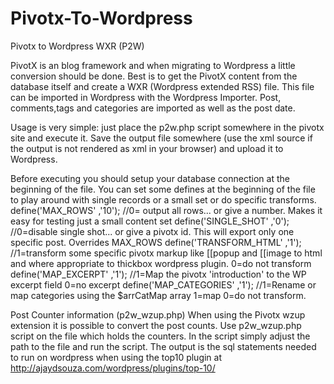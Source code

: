 Pivotx-To-Wordpress
===================

Pivotx to Wordpress WXR  (P2W)

PivotX is an blog framework and when migrating to Wordpress a little conversion should be done. 
Best is to get the PivotX content from the database itself and create a WXR (Wordpress extended RSS)  file. 
This file can be imported in Wordpress with the Wordpress Importer.
Post, comments,tags and categories are imported as well as the post date.

Usage is very simple:  just place the p2w.php script somewhere in the pivotx site and execute it. Save the output file somewhere (use the xml source if the output is not rendered as xml in your browser) and upload it to Wordpress. 

Before executing you should setup your database connection at the beginning of the file.
You can set some defines at the beginning of the file to play around with single records or a small set or do specific transforms.
define('MAX_ROWS' ,'10');  //0= output all rows... or give a number. Makes it easy for testing just a small content set
define('SINGLE_SHOT' ,'0');  //0=disable single shot... or give a pivotx id. This will export only one specific post. Overrides MAX_ROWS
define('TRANSFORM_HTML' ,'1');  //1=transform some specific pivotx markup like  [[popup and [[image  to html and where appropriate to thickbox wordpress plugin. 0=do not transform
define('MAP_EXCERPT' ,'1');  //1=Map the pivotx 'introduction' to the WP excerpt field 0=no excerpt
define('MAP_CATEGORIES' ,'1');  //1=Rename or map categories using the $arrCatMap array 1=map 0=do not transform. 


Post Counter information (p2w_wzup.php)
When using the Pivotx wzup extension it is possible to convert the post counts. Use p2w_wzup.php script on the file which holds the counters. In the script simply adjust the path to the file and run the script. The output is the sql statements needed to run on wordpress when using the top10 plugin at http://ajaydsouza.com/wordpress/plugins/top-10/
